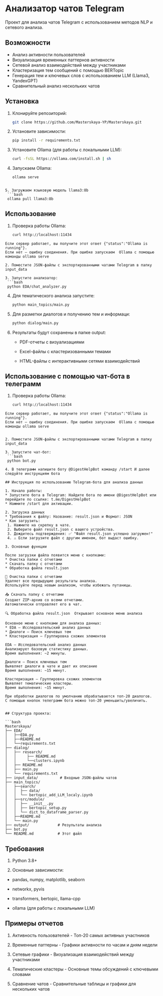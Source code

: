 # Анализатор чатов Telegram

Проект для анализа чатов Telegram с использованием методов NLP и сетевого анализа.

## Возможности

- Анализ активности пользователей
- Визуализация временных паттернов активности
- Сетевой анализ взаимодействий между участниками
- Кластеризация тем сообщений с помощью BERTopic
- Генерация тем и ключевых слов с использованием LLM (Llama3, YandexGPT)
- Сравнительный анализ нескольких чатов

## Установка

1. Клонируйте репозиторий:
   ```bash
   git clone https://github.com/Masterskaya-YP/Masterskaya.git
   ```
2. Установите зависимости:
   ```bash
   pip install -r requirements.txt
   ```

3. Установите Ollama (для работы с локальными LLM):
   ```bash
   curl -fsSL https://ollama.com/install.sh | sh
   ```

4. Запускаем  Ollama:
   ```bash
   ollama serve
  ```

5. Загружаем языковую модель llama3:8b
   ```bash
   ollama pull llama3:8b
  ```  


## Использование

1. Проверка работы Ollama:
   ```bash
   curl http://localhost:11434
  ```
Если сервер работает, вы получите этот ответ {"status":"Ollama is running"}.  
Если нет — ошибку соединения. При ошибке запускаем  Ollama с помощью команды ollama serve

2. Поместите JSON-файлы с экспортированными чатами Telegram в папку input_data

3. Запустите анализатор:
   ```bash
   python EDA/chat_analyzer.py
   ```
4. Для тематического анализа запустите:
   ```bash
   python main_topics/main.py
   ```
5. Для разметки диалогов и получению тем и информаци:
   ```bash
   python dialog/main.py
   ```
6. Результаты будут сохранены в папке output:

   - PDF-отчеты с визуализациями

   - Excel-файлы с кластеризованными темами

   - HTML-файлы с интерактивными сетями взаимодействий

## Использование с помощью чат-бота в телеграмм

1. Проверка работы Ollama:
   ```bash
   curl http://localhost:11434
  ```
Если сервер работает, вы получите этот ответ {"status":"Ollama is running"}.   
Если нет — ошибку соединения. При ошибке запускаем  Ollama с помощью команды ollama serve


2. Поместите JSON-файлы с экспортированными чатами Telegram в папку input_data

3. Запустите чат-бот:
   ```bash
   python bot.py

4. В телеграмм напишите боту @DigestHelpBot команду /start И далее следуйте инструкциям бота

## Инструкция по использованию Telegram-бота для анализа данных

1. Начало работы:
* Запустите бота в Telegram: Найдите бота по имени @DigestHelpBot или перейдите по ссылке: t.me/DigestHelpBot
* Нажмите /start для активации.

2. Загрузка данных
* Требования к файлу: Название: result.json и Формат: JSON
* Как загрузить:
   1. Нажмите на скрепку в чате.
   2. Выберите файл result.json с вашего устройства.
   3. Дождитесь подтверждения: ✅ "Файл result.json успешно загружен!"
   4. ⚠️ Если загрузите файл с другим именем, бот выдаст ошибку.

3. Основные функции

После загрузки файла появится меню с кнопками:
* Очистка папки с отчетами
* Скачать папку с отчетами
* Обработка файла result.json

🧹 Очистка папки с отчетами
Удаляет все предыдущие результаты анализа.
Используйте перед новым анализом, чтобы избежать путаницы.

📥 Скачать папку с отчетами
Создает ZIP-архив со всеми отчетами.
Автоматически отправляет его в чат.

🔍 Обработка файла result.json  Открывает основное меню анализа

Основное меню с кнопками для анализа данных:
* EDA — Исследовательский анализ данных
* Диалоги — Поиск ключевых тем
* Кластеризация — Группировка схожих элементов

EDA — Исследовательский анализ данных
Анализирует базовую статистику данных.
Время выполнения: ~2 минуты.

Диалоги — Поиск ключевых тем
Выявляет диалоги в чате и дает их описание
Время выполнения: ~15 минут.

Кластеризация — Группировка схожих элементов
Выявляет тематические кластеры.
Время выполнения: ~15 минут.

При обработки диалогов по умолчанию обрабатывается топ-20 диалогов.  
С помощью кнопок телеграмм бота можно топ-20 уменьшить/увеличить.


## Структура проекта:

```bash
Masterskaya/
├── EDA/
│   ├──EDA.py
│   ├──README.md
│   └──requirements.txt
├── dialog/
│   ├── research/
│   │     ├── README.md
│   │     └──clusters.ipynb
│   ├── README.md  
│   ├── main.py
│   └── requirements.txt  
├── input_data/          # Входные JSON-файлы чатов
├── main_topics/
│   ├──search/
│   │  ├── data/
│   │  └── bertopic_add_LLM_localy.ipynb
│   ├──src/module/
│   │  ├── __init__.py
│   │  ├── bertopic_setup.py
│   │  └── dict_to_dataframe_parser.py
│   ├──README.md
│   └── main.py
├── output/             # Результаты анализа
├── bot.py
└── README.md           # Этот файл
```

## Требования
1. Python 3.8+

2. Основные зависимости:

- pandas, numpy, matplotlib, seaborn

- networkx, pyvis

- transformers, bertopic, llama-cpp

- ollama (для работы с локальными LLM)

## Примеры отчетов

1. Активность пользователей - Топ-20 самых активных участников

2. Временные паттерны - Графики активности по часам и дням недели

3. Сетевые графики - Визуализация взаимодействий между участниками

4. Тематические кластеры - Основные темы обсуждений с ключевыми словами

5. Сравнение чатов - Сравнительные таблицы и графики для нескольких чатов    
